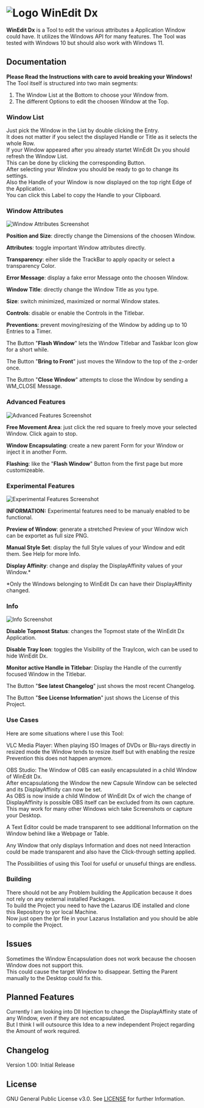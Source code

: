 # ![Logo](https://github.com/EthernalStar/WinEdit-Dx/blob/main/Icon.png?raw=true) WinEdit Dx

**WinEdit Dx** is a Tool to edit the various attributes a Application Window could have.
It utilizes the Windows API for many features.
The Tool was tested with Windows 10 but should also work with Windows 11.  
  

## Documentation

**Please Read the Instructions with care to avoid breaking your Windows!**  
The Tool itself is structured into two main segments:  
1. The Window List at the Bottom to choose your Window from.
2. The different Options to edit the choosen Window at the Top.  
  

### Window List

Just pick the Window in the List by double clicking the Entry.  
It does not matter if you select the displayed Handle or Title as it selects the whole Row.  
If your Window appeared after you already startet WinEdit Dx you should refresh the Window List.  
This can be done by clicking the corresponding Button.  
After selecting your Window you should be ready to go to change its settings.  
Also the Handle of your Window is now displayed on the top right Edge of the Application.  
You can click this Label to copy the Handle to your Clipboard.  
  

### Window Attributes

![Window Attributes Screenshot](https://github.com/EthernalStar/WinEdit-Dx/blob/main/Images/WinEdit%20Dx%2001.png?raw=true)

**Position and Size**: directly change the Dimensions of the choosen Window.  

**Attributes**: toggle important Window attributes directly.  

**Transparency**: eiher slide the TrackBar to apply opacity or select a transparency Color.  

**Error Message**: display a fake error Message onto the choosen Window.  

**Window Title**: directly change the Window Title as you type.  

**Size**: switch minimized, maximized or normal Window states.  

**Controls**: disable or enable the Controls in the Titlebar.  

**Preventions**: prevent moving/resizing of the Window by adding up to 10 Entries to a Timer.  

The Button "**Flash Window**" lets the Window Titlebar and Taskbar Icon glow for a short while.  

The Button "**Bring to Front**" just moves the Window to the top of the z-order once.  

The Button "**Close Window**" attempts to close the Window by sending a WM_CLOSE Message.  
  

### Advanced Features

![Advanced Features Screenshot](https://github.com/EthernalStar/WinEdit-Dx/blob/main/Images/WinEdit%20Dx%2002.png?raw=true)

**Free Movement Area**: just click the red square to freely move your selected Window. Click again to stop.  

**Window Encapsulating**:  create a new parent Form for your Window or inject it in another Form.  

**Flashing**: like the "**Flash Window**" Button from the first page but more customizeable.  
  

### Experimental Features

![Experimental Features Screenshot](https://github.com/EthernalStar/WinEdit-Dx/blob/main/Images/WinEdit%20Dx%2003.png?raw=true)

**INFORMATION:** Experimental features need to be manualy enabled to be functional.


**Preview of Window**: generate a stretched Preview of your Window wich can be exportet as full size PNG.  

**Manual Style Set**: display the full Style values of your Window and edit them. See Help for more Info.  

**Display Affinity**: change and display the DisplayAffinity values of your Window.*  

*Only the Windows belonging to WinEdit Dx can have their DisplayAffinity changed.
  

### Info

![Info Screenshot](https://github.com/EthernalStar/WinEdit-Dx/blob/main/Images/WinEdit%20Dx%2004.png?raw=true)

**Disable Topmost Status**: changes the Topmost state of the WinEdit Dx Application.  

**Disable Tray Icon**: toggles the Visibility of the TrayIcon, wich can be used to hide WinEdit Dx.  

**Monitor active Handle in Titlebar**: Display the Handle of the currently focused Window in the Titlebar.  

The Button "**See latest Changelog**" just shows the most recent Changelog.  

The Button "**See License Information**" just shows the License of this Project.  
  

### Use Cases

Here are some situations where I use this Tool:  

VLC Media Player: When playing ISO Images of DVDs or Blu-rays directly in resized mode the Window tends to resize itself but with enabling the resize Prevention this does not happen anymore.  

OBS Studio: The Window of OBS can easily encapsulated in a child Window of WinEdit Dx.  
After encapsulationg the Window the new Capsule Window can be selected and its DisplayAffinity can now be set.  
As OBS is now inside a child Window of WinEdit Dx of wich the change of DisplayAffinity is possible OBS itself can be excluded from its own capture.  
This may work for many other Windows wich take Screenshots or capture your Desktop.  

A Text Editor could be made transparent to see additional Information on the Window behind like a Webpage or Table.

Any Window that only displays Information and does not need Interaction could be made transparent and also have the Click-through setting applied.  

The Possibilities of using this Tool for useful or unuseful things are endless.  
  

### Building

There should not be any Problem building the Application because it does not rely on any external installed Packages.  
To build the Project you need to have the Lazarus IDE installed and clone this Repository to yor local Machine.  
Now just open the lpr file in your Lazarus Installation and you should be able to compile the Project.  
  

## Issues

Sometimes the Window Encapsulation does not work because the choosen Window does not support this.  
This could cause the target Window to disappear. Setting the Parent manually to the Desktop could fix this.  
  

## Planned Features

Currently I am looking into Dll Injection to change the DisplayAffinity state of any Window, even if they are not encapsulated.  
But I think I will outsource this Idea to a new independent Project regarding the Amount of work required.  
  

## Changelog

Version 1.00: Initial Release  
  

## License

GNU General Public License v3.0. See [LICENSE](https://github.com/EthernalStar/WinEdit-Dx/blob/main/LICENSE) for further Information.
